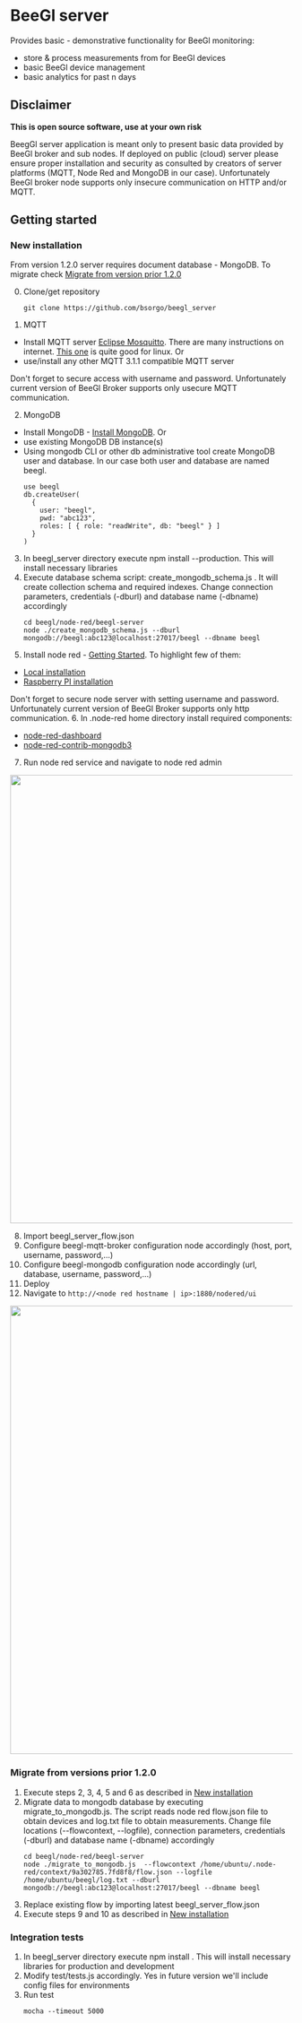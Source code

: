 # BeeGl server

Provides basic - demonstrative functionality for BeeGl monitoring: 

- store & process measurements from for BeeGl devices
- basic BeeGl device management 
- basic analytics for past n days

## Disclaimer

__This is open source software, use at your own risk__

BeegGl server application is meant only to present basic data provided by BeeGl broker and sub nodes. If deployed on public (cloud) server please ensure proper installation and security as consulted
by creators of server platforms (MQTT, Node Red and MongoDB in our case). Unfortunately BeeGl broker node supports only insecure communication on HTTP and/or MQTT. 

## Getting started 

### New installation

From version 1.2.0 server requires document database - MongoDB. To migrate check [Migrate from version prior 1.2.0](#migrate-from-version-prior-1.2.0)

0. Clone/get repository 
   ```
   git clone https://github.com/bsorgo/beegl_server
   ````
1. MQTT
  - Install MQTT server [Eclipse Mosquitto](https://mosquitto.org/). There are many instructions on internet. [This one](http://www.steves-internet-guide.com/install-mosquitto-linux/) is quite good for linux. Or 
  - use/install any other MQTT 3.1.1 compatible MQTT server
  
  Don't forget to secure access with username and password. Unfortunately current version of BeeGl Broker supports only usecure MQTT communication.
  
2. MongoDB 
  - Install MongoDB - [Install MongoDB](https://docs.mongodb.com/manual/installation/). Or
  - use existing MongoDB DB instance(s)
  - Using mongodb CLI or other db administrative tool create MongoDB user and database. In our case both user and database are named beegl.
	```
	use beegl
	db.createUser(
	  {
		user: "beegl",
		pwd: "abc123",
		roles: [ { role: "readWrite", db: "beegl" } ]
	  }
	)
	```
3. In beegl_server directory execute npm install --production. This will install necessary libraries 
4. Execute database schema script: create_mongodb_schema.js . It will create collection schema and required indexes. Change connection parameters, credentials (-dburl) and database name (-dbname) accordingly
    ``` 
    cd beegl/node-red/beegl-server
    node ./create_mongodb_schema.js --dburl mongodb://beegl:abc123@localhost:27017/beegl --dbname beegl 
    ```	
5. Install node red - [Getting Started](https://nodered.org/docs/getting-started/). To highlight few of them:
  - [Local installation](https://nodered.org/docs/getting-started/local)
  - [Raspberry PI installation](https://nodered.org/docs/getting-started/raspberrypi)
  
  Don't forget to secure node server with setting username and password. Unfortunately current version of BeeGl Broker supports only http communication. 
6. In .node-red home directory install required components:
  - [node-red-dashboard](https://flows.nodered.org/node/node-red-dashboard)
  - [node-red-contrib-mongodb3](https://www.npmjs.com/package/node-red-contrib-mongodb3)

7. Run node red service and navigate to node red admin 

<img src="https://thingiverse-production-new.s3.amazonaws.com/assets/e1/e1/19/be/e3/2019-07-01_12_05_49-Greenshot.png" width="800"/>

8. Import beegl_server_flow.json
9. Configure beegl-mqtt-broker configuration node accordingly (host, port, username, password,...)
10. Configure beegl-mongodb configuration node accordingly (url, database, username, password,...)
11. Deploy
12. Navigate to `http://<node red hostname | ip>:1880/nodered/ui`

<img src="https://thingiverse-production-new.s3.amazonaws.com/assets/7f/aa/e4/93/b1/Node-RED_Dashboard.png" width="800"/>

### Migrate from versions prior 1.2.0

1. Execute steps 2, 3, 4, 5 and 6 as described in [New installation](#new-installation)
2. Migrate data to mongodb database by executing migrate_to_mongodb.js. The script reads node red flow.json file to obtain devices and log.txt file to obtain measurements. Change file locations (--flowcontext, --logfile), connection parameters, credentials (-dburl) and database name (-dbname) accordingly
    ``` 
    cd beegl/node-red/beegl-server
    node ./migrate_to_mongodb.js  --flowcontext /home/ubuntu/.node-red/context/9a302785.7fd8f8/flow.json --logfile /home/ubuntu/beegl/log.txt --dburl mongodb://beegl:abc123@localhost:27017/beegl --dbname beegl
    ```	
3. Replace existing flow by importing latest beegl_server_flow.json
4. Execute steps 9 and 10 as described in [New installation](#new-installation)

### Integration tests

1. In beegl_server directory execute npm install . This will install necessary libraries for production and development
2. Modify test/tests.js accordingly. Yes in future version we'll include config files for environments
3. Run test
    ``` 
    mocha --timeout 5000
    ```
